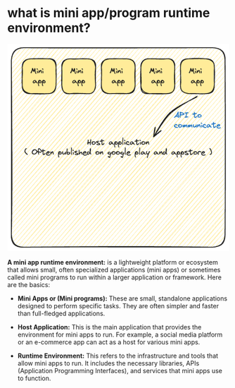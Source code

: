 # what is mini app/program runtime environment?

![](./assets/mini-app-env.png)

**A mini app runtime environment:** is a lightweight platform or ecosystem that allows small, often specialized applications (mini apps) or sometimes called mini programs to run within a larger application or framework. Here are the basics:

- **Mini Apps or (Mini programs):** These are small, standalone applications designed to perform specific tasks. They are often simpler and faster than full-fledged applications.

- **Host Application:** This is the main application that provides the environment for mini apps to run. For example, a social media platform or an e-commerce app can act as a host for various mini apps.

- **Runtime Environment:** This refers to the infrastructure and tools that allow mini apps to run. It includes the necessary libraries, APIs (Application Programming Interfaces), and services that mini apps use to function.
